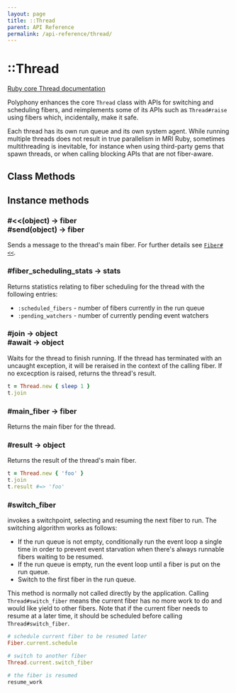 ```yaml
---
layout: page
title: ::Thread
parent: API Reference
permalink: /api-reference/thread/
---
```

# ::Thread

[Ruby core Thread documentation](https://ruby-doc.org/core-2.7.0/Thread.html)

Polyphony enhances the core `Thread` class with APIs for switching and
scheduling fibers, and reimplements some of its APIs such as `Thread#raise`
using fibers which, incidentally, make it safe.

Each thread has its own run queue and its own system agent. While running
multiple threads does not result in true parallelism in MRI Ruby, sometimes
multithreading is inevitable, for instance when using third-party gems that
spawn threads, or when calling blocking APIs that are not fiber-aware.

## Class Methods

## Instance methods

### #&lt;&lt;(object) → fiber<br>#send(object) → fiber

Sends a message to the thread's main fiber. For further details see
[`Fiber#<<`](../fiber/#object--fibersendobject--fiber).

### #fiber_scheduling_stats → stats

Returns statistics relating to fiber scheduling for the thread with the
following entries:

- `:scheduled_fibers` - number of fibers currently in the run queue
- `:pending_watchers` - number of currently pending event watchers

### #join → object<br>#await → object

Waits for the thread to finish running. If the thread has terminated with an
uncaught exception, it will be reraised in the context of the calling fiber. If
no excecption is raised, returns the thread's result.

```ruby
t = Thread.new { sleep 1 }
t.join
```

### #main_fiber → fiber

Returns the main fiber for the thread.

### #result → object

Returns the result of the thread's main fiber.

```ruby
t = Thread.new { 'foo' }
t.join
t.result #=> 'foo'
```

### #switch_fiber

invokes a switchpoint, selecting and resuming the next fiber to run. The
switching algorithm works as follows:

- If the run queue is not empty, conditionally run the event loop a single time
  in order to prevent event starvation when there's always runnable fibers
  waiting to be resumed.
- If the run queue is empty, run the event loop until a fiber is put on the run
  queue.
- Switch to the first fiber in the run queue.

This method is normally not called directly by the application. Calling
`Thread#switch_fiber` means the current fiber has no more work to do and would
like yield to other fibers. Note that if the current fiber needs to resume at a
later time, it should be scheduled before calling `Thread#switch_fiber`.

```ruby
# schedule current fiber to be resumed later
Fiber.current.schedule

# switch to another fiber
Thread.current.switch_fiber

# the fiber is resumed
resume_work
```